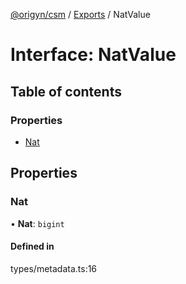 [@origyn/csm](../README.md) / [Exports](../modules.md) / NatValue

# Interface: NatValue

## Table of contents

### Properties

- [Nat](NatValue.md#nat)

## Properties

### Nat

• **Nat**: `bigint`

#### Defined in

types/metadata.ts:16
